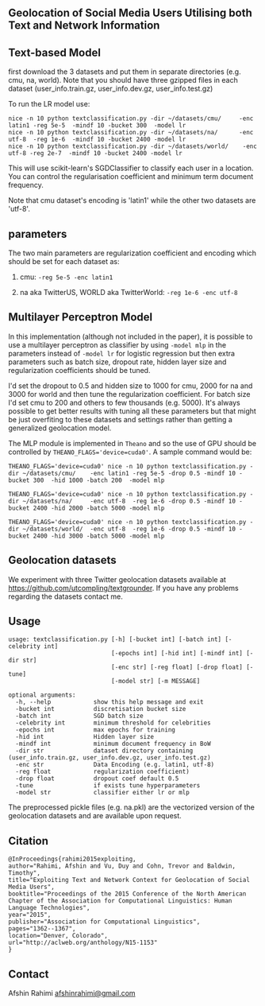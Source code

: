 Geolocation of Social Media Users Utilising both Text and Network Information 
---------------------------------------------------------------------------------

Text-based Model
----------------
first download the 3 datasets and put them in separate directories (e.g. cmu, na, world).
Note that you should have three gzipped files in each dataset (user_info.train.gz, user_info.dev.gz, user_info.test.gz)


To run the LR model use:

```
nice -n 10 python textclassification.py -dir ~/datasets/cmu/     -enc latin1 -reg 5e-5  -mindf 10 -bucket 300  -model lr
nice -n 10 python textclassification.py -dir ~/datasets/na/      -enc utf-8  -reg 1e-6  -mindf 10 -bucket 2400 -model lr
nice -n 10 python textclassification.py -dir ~/datasets/world/    -enc utf-8 -reg 2e-7  -mindf 10 -bucket 2400 -model lr

```

This will use scikit-learn's SGDClassifier to classify each user in a location. You can control the regularisation
coefficient and minimum term document frequency.


Note that cmu dataset's encoding is 'latin1' while the other two datasets are 'utf-8'. 

parameters
----------
The two main parameters are regularization coefficient and encoding which should be set for each dataset as:

1. cmu: ``-reg 5e-5 -enc latin1``

2. na aka TwitterUS, WORLD aka TwitterWorld: ``-reg 1e-6 -enc utf-8``


Multilayer Perceptron Model
---------------------------
In this implementation (although not included in the paper), it is possible to use
a multilayer perceptron as classifier by using ``-model mlp`` in the parameters instead
of ``-model lr`` for logistic regression but then extra parameters such as batch size, dropout rate,
hidden layer size and regularization coefficients should be tuned.

I'd set the dropout to 0.5 and hidden size to 1000 for cmu, 2000 for na and 3000 for world
and then tune the regularization coefficient. For batch size I'd set cmu to 200 and others to
few thousands (e.g. 5000). It's always possible to get better results
with tuning all these parameters but that might be just overfiting to these datasets and
settings rather than getting a generalized geolocation model.

The MLP module is implemented in ``Theano`` and so the use of GPU should
be controlled by ``THEANO_FLAGS='device=cuda0'``. A sample command would be:

```
THEANO_FLAGS='device=cuda0' nice -n 10 python textclassification.py -dir ~/datasets/cmu/    -enc latin1 -reg 5e-5 -drop 0.5 -mindf 10 -bucket 300  -hid 1000 -batch 200  -model mlp

THEANO_FLAGS='device=cuda0' nice -n 10 python textclassification.py -dir ~/datasets/na/     -enc utf-8  -reg 1e-6 -drop 0.5 -mindf 10 -bucket 2400 -hid 2000 -batch 5000 -model mlp

THEANO_FLAGS='device=cuda0' nice -n 10 python textclassification.py -dir ~/datasets/world/  -enc utf-8  -reg 1e-6 -drop 0.5 -mindf 10 -bucket 2400 -hid 3000 -batch 5000 -model mlp
```



Geolocation datasets
--------------------
We experiment with three Twitter geolocation datasets
available at https://github.com/utcompling/textgrounder.
If you have any problems regarding the datasets contact me.


Usage
-----



```
usage: textclassification.py [-h] [-bucket int] [-batch int] [-celebrity int]
                             [-epochs int] [-hid int] [-mindf int] [-dir str]
                             [-enc str] [-reg float] [-drop float] [-tune]
                             [-model str] [-m MESSAGE]

optional arguments:
  -h, --help            show this help message and exit
  -bucket int           discretisation bucket size
  -batch int            SGD batch size
  -celebrity int        minimum threshold for celebrities
  -epochs int           max epochs for training
  -hid int              Hidden layer size
  -mindf int            minimum document frequency in BoW
  -dir str              dataset directory containing (user_info.train.gz, user_info.dev.gz, user_info.test.gz)
  -enc str              Data Encoding (e.g. latin1, utf-8)
  -reg float            regularization coefficient)
  -drop float           dropout coef default 0.5
  -tune                 if exists tune hyperparameters
  -model str            classifier either lr or mlp

```

The preprocessed pickle files (e.g. na.pkl) are the vectorized version of
the geolocation datasets and are available upon request.

Citation
--------
```
@InProceedings{rahimi2015exploiting,
author="Rahimi, Afshin and Vu, Duy and Cohn, Trevor and Baldwin, Timothy",
title="Exploiting Text and Network Context for Geolocation of Social Media Users",
booktitle="Proceedings of the 2015 Conference of the North American Chapter of the Association for Computational Linguistics: Human Language Technologies",
year="2015",
publisher="Association for Computational Linguistics",
pages="1362--1367",
location="Denver, Colorado",
url="http://aclweb.org/anthology/N15-1153"
}
```

Contact
-------
Afshin Rahimi <afshinrahimi@gmail.com>

